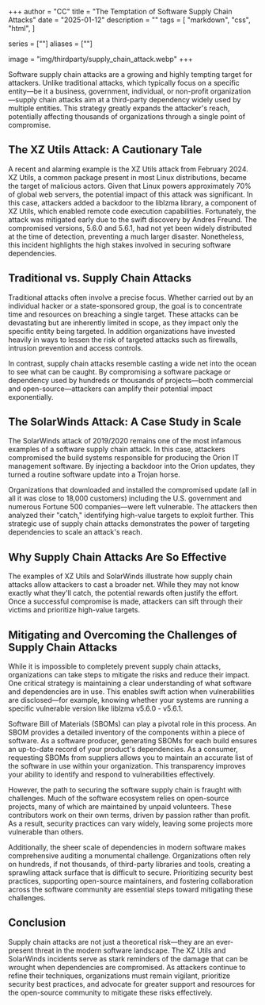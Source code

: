 +++
author = "CC"
title = "The Temptation of Software Supply Chain Attacks"
date = "2025-01-12"
description = ""
tags = [
    "markdown",
    "css",
    "html",
]

series = [""]
aliases = [""]

image = "img/thirdparty/supply_chain_attack.webp"
+++

Software supply chain attacks are a growing and highly tempting target for attackers. Unlike traditional attacks, which
typically focus on a specific entity—be it a business, government, individual, or non-profit organization—supply chain
attacks aim at a third-party dependency widely used by multiple entities. This strategy greatly expands the attacker's
reach, potentially affecting thousands of organizations through a single point of compromise.

## The XZ Utils Attack: A Cautionary Tale

A recent and alarming example is the XZ Utils attack from February 2024. XZ Utils, a common package present in most
Linux distributions, became the target of malicious actors. Given that Linux powers approximately 70% of global web
servers, the potential impact of this attack was significant. In this case, attackers added a backdoor to the liblzma
library, a component of XZ Utils, which enabled remote code execution capabilities. Fortunately, the attack was
mitigated early due to the swift discovery by Andres Freund. The compromised versions, 5.6.0 and 5.6.1, had not yet
been widely distributed at the time of detection, preventing a much larger disaster. Nonetheless, this incident
highlights the high stakes involved in securing software dependencies.

## Traditional vs. Supply Chain Attacks

Traditional attacks often involve a precise focus. Whether carried out by an individual hacker or a state-sponsored
group, the goal is to concentrate time and resources on breaching a single target. These attacks can be devastating but
are inherently limited in scope, as they impact only the specific entity being targeted. In addition organizations have
invested  heavily in ways to lessen the risk of targeted attacks such as firewalls, intrusion prevention and access
controls.

In contrast, supply chain attacks resemble casting a wide net into the ocean to see what can be caught. By compromising
a software package or dependency used by hundreds or thousands of projects—both commercial and open-source—attackers can
amplify their potential impact exponentially.

## The SolarWinds Attack: A Case Study in Scale

The SolarWinds attack of 2019/2020 remains one of the most infamous examples of a software supply chain attack. In this
case, attackers compromised the build systems responsible for producing the Orion IT management software. By injecting
a backdoor into the Orion updates, they turned a routine software update into a Trojan horse.

Organizations that downloaded and installed the compromised update (all in all it was close to 18,000 customers) 
including the U.S. government and numerous Fortune 500 companies—were left vulnerable. The attackers then analyzed
their "catch," identifying high-value targets to exploit further. This strategic use of supply chain attacks
demonstrates the power of targeting dependencies to scale an attack's reach.

## Why Supply Chain Attacks Are So Effective

The examples of XZ Utils and SolarWinds illustrate how supply chain attacks allow attackers to cast a broader net.
While they may not know exactly what they'll catch, the potential rewards often justify the effort. Once a successful
compromise is made, attackers can sift through their victims and prioritize high-value targets.

## Mitigating and Overcoming the Challenges of Supply Chain Attacks

While it is impossible to completely prevent supply chain attacks, organizations can take steps to mitigate the risks
and reduce their impact. One critical strategy is maintaining a clear understanding of what software and dependencies
are in use. This enables swift action when vulnerabilities are disclosed—for example, knowing whether your systems are
running a specific vulnerable version like liblzma v5.6.0 - v5.6.1.

Software Bill of Materials (SBOMs) can play a pivotal role in this process. An SBOM provides a detailed inventory of the
components within a piece of software. As a software producer, generating SBOMs for each build ensures an up-to-date
record of your product's dependencies. As a consumer, requesting SBOMs from suppliers allows you to maintain an
accurate list of the software in use within your organization. This transparency improves your ability to identify and
respond to vulnerabilities effectively.

However, the path to securing the software supply chain is fraught with challenges. Much of the software ecosystem
relies on open-source projects, many of which are maintained by unpaid volunteers. These contributors work on their own
terms, driven by passion rather than profit. As a result, security practices can vary widely, leaving some projects
more vulnerable than others.

Additionally, the sheer scale of dependencies in modern software makes comprehensive auditing a monumental challenge.
Organizations often rely on hundreds, if not thousands, of third-party libraries and tools, creating a sprawling attack
surface that is difficult to secure. Prioritizing security best practices, supporting open-source maintainers, and
fostering collaboration across the software community are essential steps toward mitigating these challenges.

## Conclusion

Supply chain attacks are not just a theoretical risk—they are an ever-present threat in the modern software landscape.
The XZ Utils and SolarWinds incidents serve as stark reminders of the damage that can be wrought when dependencies are
compromised. As attackers continue to refine their techniques, organizations must remain vigilant, prioritize security
best practices, and advocate for greater support and resources for the open-source community to mitigate these risks
effectively.
